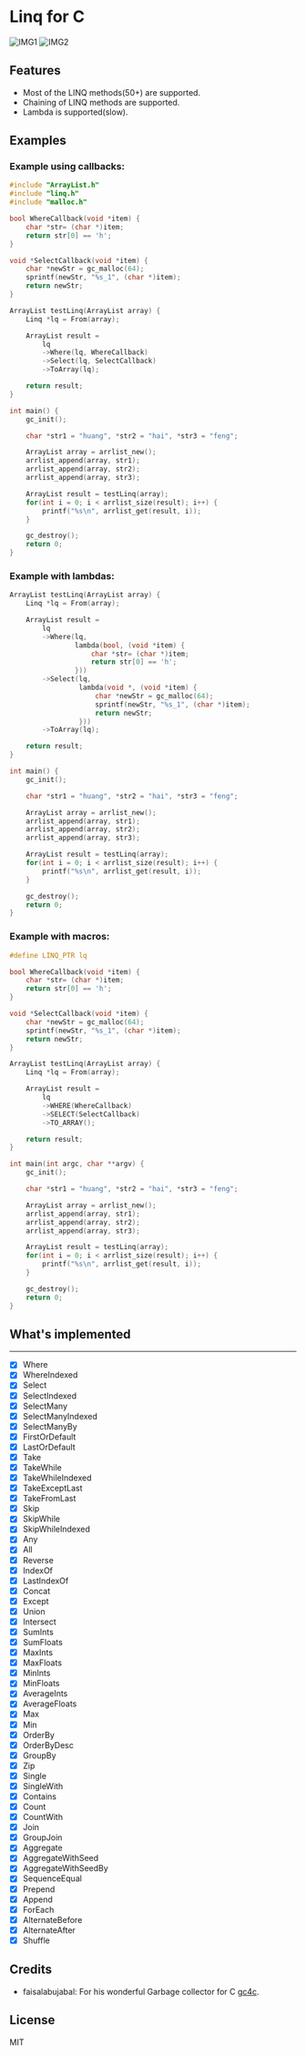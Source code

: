 # Linq for C

![IMG1](img/Linq4c_1.png)
![IMG2](img/Linq4c_2.png)

## Features

- Most of the LINQ methods(50+) are supported.
- Chaining of LINQ methods are supported.
- Lambda is supported(slow).

## Examples

### Example using callbacks:

```c
#include "ArrayList.h"
#include "linq.h"
#include "malloc.h"

bool WhereCallback(void *item) {
    char *str= (char *)item;
    return str[0] == 'h';
}

void *SelectCallback(void *item) {
    char *newStr = gc_malloc(64);
    sprintf(newStr, "%s_1", (char *)item);
    return newStr;
}

ArrayList testLinq(ArrayList array) {
    Linq *lq = From(array);

    ArrayList result = 
        lq
        ->Where(lq, WhereCallback)
        ->Select(lq, SelectCallback)
        ->ToArray(lq);

    return result;
}

int main() {
    gc_init();

    char *str1 = "huang", *str2 = "hai", *str3 = "feng";

    ArrayList array = arrlist_new();
    arrlist_append(array, str1);
    arrlist_append(array, str2);
    arrlist_append(array, str3);

    ArrayList result = testLinq(array);
    for(int i = 0; i < arrlist_size(result); i++) {
        printf("%s\n", arrlist_get(result, i));
    }

    gc_destroy();
    return 0;
}
```

### Example with lambdas:

```c
ArrayList testLinq(ArrayList array) {
    Linq *lq = From(array);

    ArrayList result = 
        lq
        ->Where(lq, 
                lambda(bool, (void *item) {
                    char *str= (char *)item;
                    return str[0] == 'h';
                }))
        ->Select(lq,
                 lambda(void *, (void *item) {
                     char *newStr = gc_malloc(64);
                     sprintf(newStr, "%s_1", (char *)item);
                     return newStr;
                 }))
        ->ToArray(lq);

    return result;
}

int main() {
    gc_init();

    char *str1 = "huang", *str2 = "hai", *str3 = "feng";

    ArrayList array = arrlist_new();
    arrlist_append(array, str1);
    arrlist_append(array, str2);
    arrlist_append(array, str3);

    ArrayList result = testLinq(array);
    for(int i = 0; i < arrlist_size(result); i++) {
        printf("%s\n", arrlist_get(result, i));
    }

    gc_destroy();
    return 0;
}
```

### Example with macros:

```c
#define LINQ_PTR lq

bool WhereCallback(void *item) {
    char *str= (char *)item;
    return str[0] == 'h';
}

void *SelectCallback(void *item) {
    char *newStr = gc_malloc(64);
    sprintf(newStr, "%s_1", (char *)item);
    return newStr;
}

ArrayList testLinq(ArrayList array) {
    Linq *lq = From(array);

    ArrayList result = 
        lq
        ->WHERE(WhereCallback)
        ->SELECT(SelectCallback)
        ->TO_ARRAY();

    return result;
}

int main(int argc, char **argv) {
    gc_init();

    char *str1 = "huang", *str2 = "hai", *str3 = "feng";

    ArrayList array = arrlist_new();
    arrlist_append(array, str1);
    arrlist_append(array, str2);
    arrlist_append(array, str3);

    ArrayList result = testLinq(array);
    for(int i = 0; i < arrlist_size(result); i++) {
        printf("%s\n", arrlist_get(result, i));
    }

    gc_destroy();
    return 0;
}

```

## What's implemented

-----

- [x] Where
- [x] WhereIndexed
- [x] Select
- [x] SelectIndexed
- [x] SelectMany
- [x] SelectManyIndexed
- [x] SelectManyBy
- [x] FirstOrDefault
- [x] LastOrDefault
- [x] Take
- [x] TakeWhile
- [x] TakeWhileIndexed
- [x] TakeExceptLast
- [x] TakeFromLast
- [x] Skip
- [x] SkipWhile
- [x] SkipWhileIndexed
- [x] Any
- [x] All
- [x] Reverse
- [x] IndexOf
- [x] LastIndexOf
- [x] Concat
- [x] Except
- [x] Union
- [x] Intersect
- [x] SumInts
- [x] SumFloats
- [x] MaxInts
- [x] MaxFloats
- [x] MinInts
- [x] MinFloats
- [x] AverageInts
- [x] AverageFloats
- [x] Max
- [x] Min
- [x] OrderBy
- [x] OrderByDesc
- [x] GroupBy
- [x] Zip
- [x] Single
- [x] SingleWith
- [x] Contains
- [x] Count
- [x] CountWith
- [x] Join
- [x] GroupJoin
- [x] Aggregate
- [x] AggregateWithSeed
- [x] AggregateWithSeedBy
- [x] SequenceEqual
- [x] Prepend
- [x] Append
- [x] ForEach
- [x] AlternateBefore
- [x] AlternateAfter
- [x] Shuffle

## Credits

* faisalabujabal:
    For his wonderful Garbage collector for C [gc4c](https://github.com/faisalabujabal/gc4c).

## License

MIT


